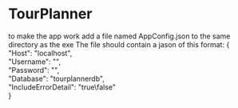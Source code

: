 # TourPlanner

to make the app work add a file named AppConfig.json to the same directory as the exe
The file should contain a jason of this format:
{\
  "Host": "localhost",\
  "Username": "",\
  "Password": "",\
  "Database": "tourplannerdb",\
  "IncludeErrorDetail": "true\false"\
}

